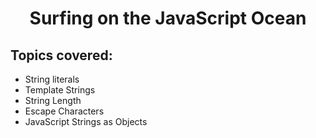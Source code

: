 <h1 align= "center">Surfing on the JavaScript Ocean</h1>

## Topics covered:

- String literals
- Template Strings
- String Length
- Escape Characters
- JavaScript Strings as Objects
